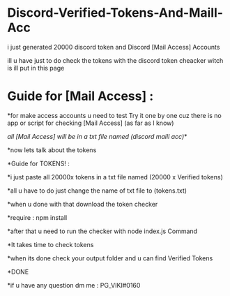 
# Discord-Verified-Tokens-And-Maill-Acc

i just generated 20000 discord token and Discord [Mail Access] Accounts

ill u have just to do check the tokens with the discord token cheacker witch is ill put in this page

# Guide for [Mail Access] : 

*for make access accounts u need to test Try it one by one cuz there is no app or script for checking [Mail Access]  (as far as I know) 

*all [Mail Access] will be in a txt file named (discord maill acc)**

*now lets talk about the tokens 

*Guide for TOKENS! :

*i just paste all 20000x tokens in a txt file named (20000 x Verified tokens)

*all u have to do just change the name of txt file to (tokens.txt)

*when u done with that download the token checker 

*require : npm install

*after that u need to run the checker with node index.js Command

*It takes time to check tokens

*when its done check your output folder and u can find Verified Tokens

*DONE

*if u have any question dm me : PG_VIKI#0160

